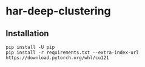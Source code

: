 # har-deep-clustering


## Installation
```
pip install -U pip
pip install -r requirements.txt --extra-index-url https://download.pytorch.org/whl/cu121
```

